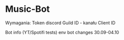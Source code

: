 # Music-Bot
Wymagania: 
Token discord
Guild ID - kanału
Client ID

Bot info (YT/Spotifi tests)
env bot changes 30.09-04.10
